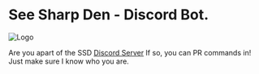 # See Sharp Den - Discord Bot.

![Logo](https://media.discordapp.net/attachments/828464343388651531/930113520308215808/AmazingLogo.png)

Are you apart of the SSD [Discord Server](https://discord.gg/KaKQwv8)
If so, you can PR commands in! Just make sure I know who you are.